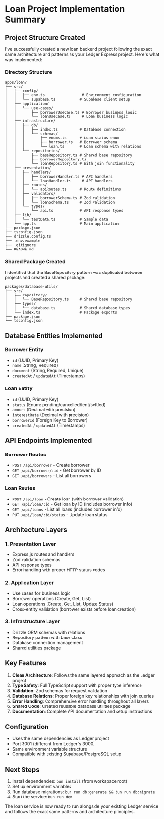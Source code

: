 # Loan Project Implementation Summary

## Project Structure Created

I've successfully created a new loan backend project following the exact same architecture and patterns as your Ledger Express project. Here's what was implemented:

### Directory Structure
```
apps/loan/
├── src/
│   ├── config/
│   │   ├── env.ts                 # Environment configuration
│   │   └── supabase.ts           # Supabase client setup
│   ├── application/
│   │   └── use-cases/
│   │       ├── borrowerUseCase.ts # Borrower business logic
│   │       └── loanUseCase.ts     # Loan business logic
│   ├── infrastructure/
│   │   ├── db/
│   │   │   ├── index.ts          # Database connection
│   │   │   └── schemas/
│   │   │       ├── enums.ts      # Loan status enum
│   │   │       ├── borrower.ts   # Borrower schema
│   │   │       └── loan.ts       # Loan schema with relations
│   │   └── repositories/
│   │       ├── baseRepository.ts # Shared base repository
│   │       ├── borrowerRepository.ts
│   │       └── loanRepository.ts # With join functionality
│   ├── presentation/
│   │   ├── handlers/
│   │   │   ├── borrowerHandler.ts # API handlers
│   │   │   └── loanHandler.ts     # API handlers
│   │   ├── routes/
│   │   │   └── apiRoutes.ts      # Route definitions
│   │   ├── validators/
│   │   │   ├── borrowerSchema.ts # Zod validation
│   │   │   └── loanSchema.ts     # Zod validation
│   │   └── types/
│   │       └── api.ts            # API response types
│   ├── lib/
│   │   └── testData.ts           # Sample data
│   └── app.ts                    # Main application
├── package.json
├── tsconfig.json
├── drizzle.config.ts
├── .env.example
├── .gitignore
└── README.md
```

### Shared Package Created

I identified that the BaseRepository pattern was duplicated between projects and created a shared package:

```
packages/database-utils/
├── src/
│   ├── repository/
│   │   └── BaseRepository.ts     # Shared base repository
│   ├── types/
│   │   └── database.ts           # Shared database types
│   └── index.ts                  # Package exports
├── package.json
└── tsconfig.json
```

## Database Entities Implemented

### Borrower Entity
- `id` (UUID, Primary Key)
- `name` (String, Required)
- `document` (String, Required, Unique)
- `createdAt` / `updatedAt` (Timestamps)

### Loan Entity
- `id` (UUID, Primary Key)
- `status` (Enum: pending/cancelled/lent/settled)
- `amount` (Decimal with precision)
- `interestRate` (Decimal with precision)
- `borrowerId` (Foreign Key to Borrower)
- `createdAt` / `updatedAt` (Timestamps)

## API Endpoints Implemented

### Borrower Routes
- `POST /api/borrower` - Create borrower
- `GET /api/borrower/:id` - Get borrower by ID
- `GET /api/borrowers` - List all borrowers

### Loan Routes
- `POST /api/loan` - Create loan (with borrower validation)
- `GET /api/loan/:id` - Get loan by ID (includes borrower info)
- `GET /api/loans` - List all loans (includes borrower info)
- `PUT /api/loan/:id/status` - Update loan status

## Architecture Layers

### 1. Presentation Layer
- Express.js routes and handlers
- Zod validation schemas
- API response types
- Error handling with proper HTTP status codes

### 2. Application Layer
- Use cases for business logic
- Borrower operations (Create, Get, List)
- Loan operations (Create, Get, List, Update Status)
- Cross-entity validation (borrower exists before loan creation)

### 3. Infrastructure Layer
- Drizzle ORM schemas with relations
- Repository pattern with base class
- Database connection management
- Shared utilities package

## Key Features

1. **Clean Architecture**: Follows the same layered approach as the Ledger project
2. **Type Safety**: Full TypeScript support with proper type inference
3. **Validation**: Zod schemas for request validation
4. **Database Relations**: Proper foreign key relationships with join queries
5. **Error Handling**: Comprehensive error handling throughout all layers
6. **Shared Code**: Created reusable database utilities package
7. **Documentation**: Complete API documentation and setup instructions

## Configuration

- Uses the same dependencies as Ledger project
- Port 3001 (different from Ledger's 3000)
- Same environment variable structure
- Compatible with existing Supabase/PostgreSQL setup

## Next Steps

1. Install dependencies: `bun install` (from workspace root)
2. Set up environment variables
3. Run database migrations: `bun run db:generate && bun run db:migrate`
4. Start the service: `bun run dev`

The loan service is now ready to run alongside your existing Ledger service and follows the exact same patterns and architecture principles.